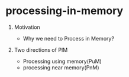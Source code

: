 # processing-in-memory

1. Motivation
    - Why we need to Process in Memory?
    
2. Two directions of PIM
    - Processing using memory(PuM)
    - processing near memory(PnM)
